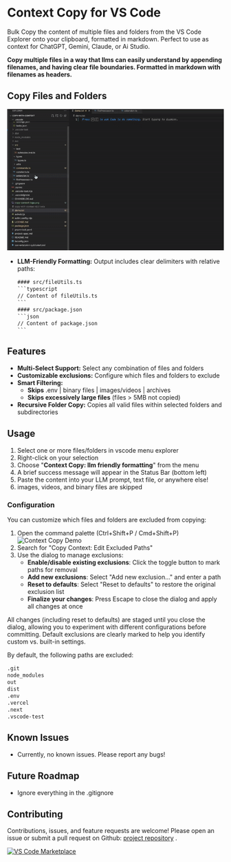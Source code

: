 # Context Copy for VS Code

<!-- Optional: Add other badges like build status or license if applicable -->

Bulk Copy the content of multiple files and folders from the VS Code Explorer onto your clipboard, formatted in markdown. Perfect to use as context for ChatGPT, Gemini, Claude, or Ai Studio.

**Copy multiple files in a way that llms can easily understand by appending filenames, and having clear file boundaries. Formatted in markdown with filenames as headers.**

## Copy Files and Folders
![Context Copy Demo](https://raw.githubusercontent.com/Daniel-Ronson/copy-with-context/main/public/gifs/copy-demo.gif)
*   **LLM-Friendly Formatting:** Output includes clear delimiters with relative paths:
    ````text
    #### src/fileUtils.ts
    ```typescript
    // Content of fileUtils.ts
    ```
    #### src/package.json
    ```json
    // Content of package.json
    ```
    ````
## Features
*   **Multi-Select Support:** Select any combination of files and folders
*   **Customizable exclusions:** Configure which files and folders to exclude
*   **Smart Filtering:**
    *   **Skips** .env | binary files | images/videos | archives
    *   **Skips excessively large files** (files > 5MB not copied)
*   **Recursive Folder Copy:** Copies all valid files within selected folders and subdirectories

## Usage
1.  Select one or more files/folders in vscode menu explorer
2.  Right-click on your selection
3.  Choose "**Context Copy: llm friendly formatting**" from the menu
4.  A brief success message will appear in the Status Bar (bottom left)
5.  Paste the content into your LLM prompt, text file, or anywhere else!
6.  images, videos, and binary files are skipped

### Configuration
You can customize which files and folders are excluded from copying:

1. Open the command palette (Ctrl+Shift+P / Cmd+Shift+P)
![Context Copy Demo](https://raw.githubusercontent.com/Daniel-Ronson/copy-with-context/main/public/gifs/quickpick-final.gif)
2. Search for "Copy Context: Edit Excluded Paths"
3. Use the dialog to manage exclusions:
   - **Enable/disable existing exclusions**: Click the toggle button to mark paths for removal
   - **Add new exclusions**: Select "Add new exclusion..." and enter a path
   - **Reset to defaults**: Select "Reset to defaults" to restore the original exclusion list
   - **Finalize your changes**: Press Escape to close the dialog and apply all changes at once

All changes (including reset to defaults) are staged until you close the dialog, allowing you to experiment with different configurations before committing. Default exclusions are clearly marked to help you identify custom vs. built-in settings.

By default, the following paths are excluded:
```
.git
node_modules
out
dist
.env
.vercel
.next
.vscode-test
```

## Known Issues
*   Currently, no known issues. Please report any bugs!

## Future Roadmap
 - Ignore everything in the .gitignore

## Contributing

Contributions, issues, and feature requests are welcome! Please open an issue or submit a pull request on Github: [project repository](https://github.com/Daniel-Ronson/copy-with-context.git) <!-- Replace with your actual repo URL -->.


[![VS Code Marketplace](https://img.shields.io/visual-studio-marketplace/v/copy-context.copy-with-context?label=VS%20Code%20Marketplace)](https://marketplace.visualstudio.com/items?itemName=copy-context.copy-with-context&ssr=false#overview)